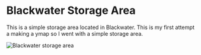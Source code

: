 # Blackwater Storage Area
This is a simple storage area located in Blackwater. This is my first attempt a making a ymap so I went with a simple storage area.

<img src="https://i.imgur.com/3QEQDj5.png" alt="Blackwater storage area" title="Blackwater storage area">
